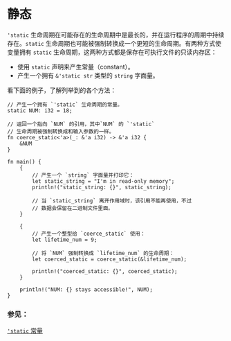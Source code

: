 # 静态

`'static` 生命周期在可能存在的生命周期中是最长的，并在运行程序的周期中持续存在。`static` 生命周期也可能被强制转换成一个更短的生命周期。有两种方式使变量拥有 `static` 生命周期，这两种方式都是保存在可执行文件的只读内存区：

* 使用 `static` 声明来产生常量（constant）。
* 产生一个拥有 `&'static str` 类型的 `string` 字面量。

看下面的例子，了解列举到的各个方法：

```rust,editable
// 产生一个拥有 `'static` 生命周期的常量。
static NUM: i32 = 18;

// 返回一个指向 `NUM` 的引用，其中`NUM` 的 `'static`
// 生命周期被强制转换成和输入参数的一样。
fn coerce_static<'a>(_: &'a i32) -> &'a i32 {
    &NUM
}

fn main() {
    {
        // 产生一个 `string` 字面量并打印它：
        let static_string = "I'm in read-only memory";
        println!("static_string: {}", static_string);

        // 当 `static_string` 离开作用域时，该引用不能再使用，不过
        // 数据会保留在二进制文件里面。
    }
    
    {
        // 产生一个整型给 `coerce_static` 使用：
        let lifetime_num = 9;

        // 将 `NUM` 强制转换成 `lifetime_num` 的生命周期：
        let coerced_static = coerce_static(&lifetime_num);

        println!("coerced_static: {}", coerced_static);
    }
    
    println!("NUM: {} stays accessible!", NUM);
}
```

### 参见：

[`'static` 常量][static_const]

[static_const]: ./custom_types/constants.html
